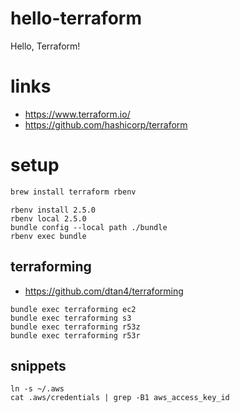 # hello-terraform
Hello, Terraform!

# links

* https://www.terraform.io/
* https://github.com/hashicorp/terraform

# setup

```sh
brew install terraform rbenv
```

```
rbenv install 2.5.0
rbenv local 2.5.0
bundle config --local path ./bundle
rbenv exec bundle
```

## terraforming

* https://github.com/dtan4/terraforming

```
bundle exec terraforming ec2
bundle exec terraforming s3
bundle exec terraforming r53z
bundle exec terraforming r53r
```

## snippets

```
ln -s ~/.aws
cat .aws/credentials | grep -B1 aws_access_key_id
```

